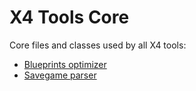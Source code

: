 # X4 Tools Core

Core files and classes used by all X4 tools:

- [Blueprints optimizer](https://github.com/Mistralys/x4-blueprint-optimizer)
- [Savegame parser](https://github.com/Mistralys/x4-savegame-parser)
